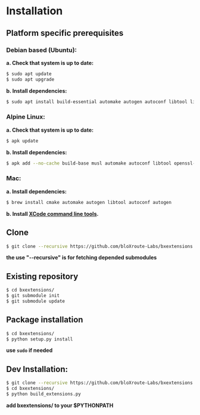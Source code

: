 # Installation

## Platform specific prerequisites
### Debian based (Ubuntu):
**a. Check that system is up to date:**
```bash
$ sudo apt update
$ sudo apt upgrade
```

**b. Install dependencies:**
```bash
$ sudo apt install build-essential automake autogen autoconf libtool libtool-bin python python-pip libssl-dev cmake
```

### Alpine Linux:
**a. Check that system is up to date:**
```bash
$ apk update
```

**b. Install dependencies:**
```bash
$ apk add --no-cache build-base musl automake autoconf libtool openssl-dev cmake
```

### Mac:
**a. Install dependencies:**
```bash
$ brew install cmake automake autogen libtool autoconf autogen
```

**b. Install [XCode command line tools](https://www.ics.uci.edu/~pattis/common/handouts/macmingweclipse/allexperimental/macxcodecommandlinetools.html).**

## Clone
```bash
$ git clone --recursive https://github.com/bloXroute-Labs/bxextensions.git
```
**the use "--recursive" is for fetching depended submodules**

## Existing repository
```bash
$ cd bxextensions/
$ git submodule init
$ git submodule update
```

## Package installation
```bash
$ cd bxextensions/
$ python setup.py install
```
**use `sudo` if needed**

## Dev Installation:
```bash
$ git clone --recursive https://github.com/bloXroute-Labs/bxextensions.git
$ cd bxextensions/
$ python build_extensions.py
```
**add bxextensions/ to your $PYTHONPATH**
